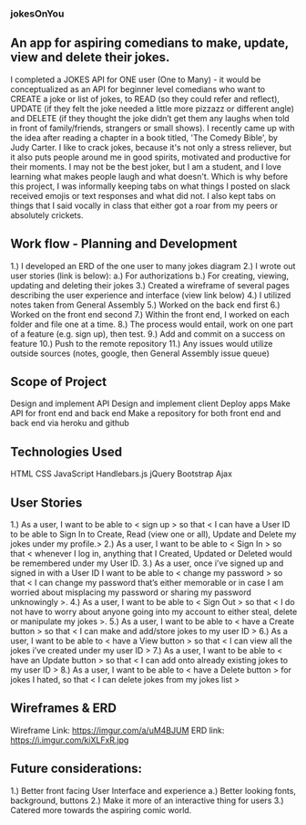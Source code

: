 ### jokesOnYou
## An app for aspiring comedians to make, update, view and delete their jokes.
I completed a JOKES API for ONE user (One to Many) - it would be conceptualized as an API for beginner level comedians who want to CREATE a joke or list of jokes, to READ (so they could refer and reflect), UPDATE (if they felt the joke needed a little more pizzazz or different angle) and DELETE (if they thought the joke didn’t get them any laughs when told in front of family/friends, strangers or small shows). I recently came up with the idea after reading a chapter in a book
titled, 'The Comedy Bible', by Judy Carter. I like to crack jokes, because it's not only a
stress reliever, but it also puts people around me in good spirits, motivated and productive
for their moments. I may not be the best joker, but I am a student, and I love learning what
makes people laugh and what doesn't. Which is why before this project, I was informally keeping
tabs on what things I posted on slack received emojis or text responses and what did not. I also
kept tabs on things that I said vocally in class that either got a roar from my peers or absolutely crickets.

## Work flow - Planning and Development
1.) I developed an ERD of the one user to many jokes diagram
2.) I wrote out user stories (link is below):
a.) For authorizations
b.) For creating, viewing, updating and deleting their jokes
3.) Created a wireframe of several pages describing the user
experience and interface (view link below)
4.) I utilized notes taken from General Assembly
5.) Worked on the back end first
6.) Worked on the front end second
7.) Within the front end, I worked on each folder and file
one at a time.
8.) The process would entail, work on one part of a feature (e.g.
sign up), then test.
9.) Add and commit on a success on feature
10.) Push to the remote repository
11.) Any issues would utilize outside sources (notes, google, then General Assembly issue queue)

## Scope of Project
Design and implement API
Design and implement client
Deploy apps
Make API for front end and back end
Make a repository for both front end and back end
via heroku and github

## Technologies Used
HTML
CSS
JavaScript
Handlebars.js
jQuery
Bootstrap
Ajax


## User Stories
1.) As a user, I want to be able to < sign up > so that < I can have a User ID to be able to Sign In to Create, Read (view one or all), Update and Delete my jokes under my profile.>
2.) As a user, I want to be able to < Sign In > so that < whenever I log in, anything that I Created, Updated or Deleted would be remembered under my User ID.
3.) As a user, once i’ve signed up and signed in with a User ID  I want to be able to < change my password > so that < I can change my password that’s either memorable or in case I am worried about misplacing my password or sharing my password unknowingly >.
4.) As a user, I want to be able to < Sign Out > so that < I do not have to worry about anyone going into my account to either steal, delete or manipulate my jokes >.
5.) As a user, I want to be able to < have a Create button > so that < I can make and add/store jokes to my user ID >
6.) As a user, I want to be able to < have a View button > so that < I can view all the jokes i’ve created under my user ID >
7.) As a user, I want to be able to < have an Update button > so that < I can add onto already existing jokes to my user ID >
8.) As a user, I want to be able to < have a Delete button > for jokes I hated, so that < I can delete jokes from my jokes list >

## Wireframes & ERD
Wireframe Link: https://imgur.com/a/uM4BJUM
ERD link: https://i.imgur.com/kiXLFxR.jpg

## Future considerations:
1.) Better front facing User Interface and experience
a.) Better looking fonts, background, buttons
2.) Make it more of an interactive thing for users
3.) Catered more towards the aspiring comic world.
